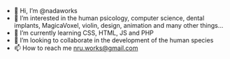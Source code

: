 - 👋 Hi, I’m @nadaworks
- 👀 I’m interested in the human psicology, computer science, dental implants,
 MagicaVoxel, violin, design, animation and many other things...
- 🌱 I’m currently learning CSS, HTML, JS and PHP
- 💞️ I’m looking to collaborate in the development of the human species
- 📫 How to reach me nru.works@gmail.com

<!---
nadaworks/nadaworks is a ✨ special ✨ repository because its `README.md` (this file) appears on your GitHub profile.
You can click the Preview link to take a look at your changes.
--->
